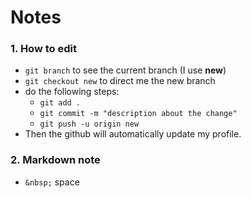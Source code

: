 # Notes
### 1. How to edit
- `git branch` to see the current branch (I use **new**)
- `git checkout new` to direct me the new branch
- do the following steps:
  - `git add .`
  - `git commit -m "description about the change"`
  - `git push -u origin new`
- Then the github will automatically update my profile. 


### 2. Markdown note
- `&nbsp;` space